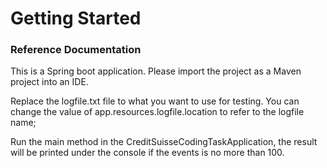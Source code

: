 # Getting Started

### Reference Documentation

This is a Spring boot application. Please import the project as a Maven project into an IDE.

Replace the logfile.txt file to what you want to use for testing. 
You can change the value of app.resources.logfile.location to refer to the logfile name;

Run the main method in the CreditSuisseCodingTaskApplication, the result will be printed under the console 
if the events is no more than 100.